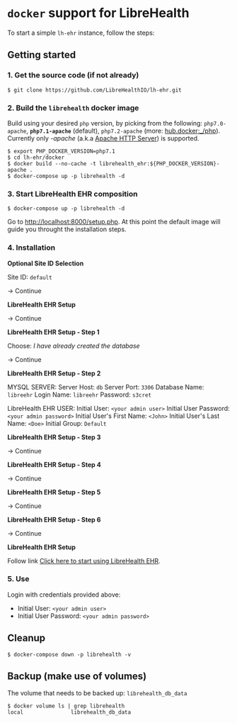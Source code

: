 # `docker` support for LibreHealth

To start a simple `lh-ehr` instance, follow the steps:

## Getting started

### 1. Get the source code (if not already)

    $ git clone https://github.com/LibreHealthIO/lh-ehr.git

### 2. Build the `librehealth` docker image

Build using your desired `php` version, by picking from the following: `php7.0-apache`, **`php7.1-apache`** (default), `php7.2-apache` (more: [hub.docker:_/php](https://hub.docker.com/_/php/)). Currently only *-apache* (a.k.a [Apache HTTP Server](https://httpd.apache.org/)) is supported.

    $ export PHP_DOCKER_VERSION=php7.1
    $ cd lh-ehr/docker
    $ docker build --no-cache -t librehealth_ehr:${PHP_DOCKER_VERSION}-apache .
    $ docker-compose up -p librehealth -d

### 3. Start LibreHealth EHR composition

    $ docker-compose up -p librehealth -d

Go to [http://localhost:8000/setup.php](http://localhost:8000/setup.php). At this point the default image will guide you throught the installation steps.

### 4. Installation

**Optional Site ID Selection**

Site ID: `default`

-> Continue

**LibreHealth EHR Setup**

-> Continue

**LibreHealth EHR Setup - Step 1**

Choose: _I have already created the database_

-> Continue

**LibreHealth EHR Setup - Step 2**

MYSQL SERVER:
Server Host: `db`
Server Port: `3306`
Database Name: `libreehr`
Login Name:	`libreehr`
Password: `s3cret`

LibreHealth EHR USER:
Initial User: `<your admin user>`
Initial User Password: `<your admin password>`
Initial User's First Name: `<John>`
Initial User's Last Name: `<Doe>`
Initial Group: `Default`

**LibreHealth EHR Setup - Step 3**

-> Continue

**LibreHealth EHR Setup - Step 4**

-> Continue

**LibreHealth EHR Setup - Step 5**

-> Continue

**LibreHealth EHR Setup - Step 6**

-> Continue

**LibreHealth EHR Setup**

Follow link [Click here to start using LibreHealth EHR](http://localhost:8000/?site=default).

### 5. Use

Login with credentials provided above:
* Initial User: `<your admin user>`
* Initial User Password: `<your admin password>`

## Cleanup

    $ docker-compose down -p librehealth -v

## Backup (make use of volumes)

The volume that needs to be backed up: `librehealth_db_data`

    $ docker volume ls | grep librehealth
    local               librehealth_db_data



